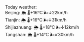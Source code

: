 Today weather:  
Beijing: 🌦   🌡️+16°C 🌬️↓22km/h  
Tianjin: 🌦   🌡️+16°C 🌬️↓31km/h  
Shijiazhuang: 🌦   🌡️+18°C 🌬️↓12km/h  
Tangshan: 🌦   🌡️+14°C 🌬️↙30km/h  
